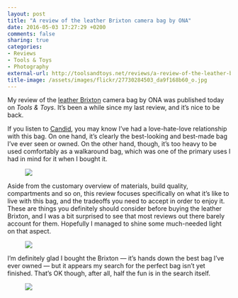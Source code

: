 ```yaml
---
layout: post
title: "A review of the leather Brixton camera bag by ONA"
date: 2016-05-03 17:27:29 +0200
comments: false
sharing: true
categories: 
- Reviews
- Tools & Toys
- Photography
external-url: http://toolsandtoys.net/reviews/a-review-of-the-leather-brixton-by-ona/
title-image: /assets/images/flickr/27730284503_da9f168b60_o.jpg
---
```


My review of the [leather Brixton](http://amzn.to/24mYgEK) camera bag by ONA was published today on _Tools & Toys_. It’s been a while since my last review, and it’s nice to be back.

If you listen to [Candid](http://www.candid.fm/4), you may know I’ve had a love-hate-love relationship with this bag. On one hand, it’s clearly the best-looking and best-made bag I’ve ever seen or owned. On the other hand, though, it’s too heavy to be used comfortably as a walkaround bag, which was one of the primary uses I had in mind for it when I bought it.

<figure class="full-width">
	<img src="/assets/images/flickr/26769953356_a144044a8c_o.jpg"/>
</figure>

Aside from the customary overview of materials, build quality, compartments and so on, this review focuses specifically on what it’s like to live with this bag, and the tradeoffs you need to accept in order to enjoy it. These are things you definitely should consider before buying the leather Brixton, and I was a bit surprised to see that most reviews out there barely account for them. Hopefully I managed to shine some much-needed light on that aspect.

<figure class="full-width">
	<img src="/assets/images/flickr/26727703391_0de4c3b02a_o.jpg"/>
</figure>

I’m definitely glad I bought the Brixton — it’s hands down the best bag I’ve ever owned — but it appears my search for the perfect bag isn’t yet finished. That’s OK though, after all, half the fun is in the search itself.

<figure class="full-width">
	<img src="/assets/images/flickr/26794486865_fa1470c852_o.jpg"/>
</figure>